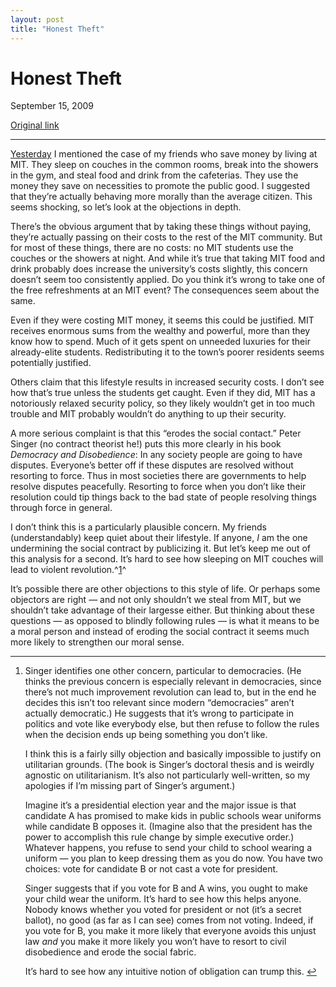 ```yaml
---
layout: post
title: "Honest Theft"
---
```

Honest Theft
============

September 15, 2009

[Original link](http://www.aaronsw.com/weblog/honesttheft)

* * * * *

[Yesterday](http://www.aaronsw.com/weblog/ethics) I mentioned the case
of my friends who save money by living at MIT. They sleep on couches in
the common rooms, break into the showers in the gym, and steal food and
drink from the cafeterias. They use the money they save on necessities
to promote the public good. I suggested that they’re actually behaving
more morally than the average citizen. This seems shocking, so let’s
look at the objections in depth.

There’s the obvious argument that by taking these things without paying,
they’re actually passing on their costs to the rest of the MIT
community. But for most of these things, there are no costs: no MIT
students use the couches or the showers at night. And while it’s true
that taking MIT food and drink probably does increase the university’s
costs slightly, this concern doesn’t seem too consistently applied. Do
you think it’s wrong to take one of the free refreshments at an MIT
event? The consequences seem about the same.

Even if they were costing MIT money, it seems this could be justified.
MIT receives enormous sums from the wealthy and powerful, more than they
know how to spend. Much of it gets spent on unneeded luxuries for their
already-elite students. Redistributing it to the town’s poorer residents
seems potentially justified.

Others claim that this lifestyle results in increased security costs. I
don’t see how that’s true unless the students get caught. Even if they
did, MIT has a notoriously relaxed security policy, so they likely
wouldn’t get in too much trouble and MIT probably wouldn’t do anything
to up their security.

A more serious complaint is that this “erodes the social contact.” Peter
Singer (no contract theorist he!) puts this more clearly in his book
*Democracy and Disobedience*: In any society people are going to have
disputes. Everyone’s better off if these disputes are resolved without
resorting to force. Thus in most societies there are governments to help
resolve disputes peacefully. Resorting to force when you don’t like
their resolution could tip things back to the bad state of people
resolving things through force in general.

I don’t think this is a particularly plausible concern. My friends
(understandably) keep quiet about their lifestyle. If anyone, *I* am the
one undermining the social contract by publicizing it. But let’s keep me
out of this analysis for a second. It’s hard to see how sleeping on MIT
couches will lead to violent revolution.^[1](#fn:d)^

It’s possible there are other objections to this style of life. Or
perhaps some objectors are right — and not only shouldn’t we steal from
MIT, but we shouldn’t take advantage of their largesse either. But
thinking about these questions — as opposed to blindly following rules —
is what it means to be a moral person and instead of eroding the social
contract it seems much more likely to strengthen our moral sense.

* * * * *

1.  Singer identifies one other concern, particular to democracies. (He
    thinks the previous concern is especially relevant in democracies,
    since there’s not much improvement revolution can lead to, but in
    the end he decides this isn’t too relevant since modern
    “democracies” aren’t actually democratic.) He suggests that it’s
    wrong to participate in politics and vote like everybody else, but
    then refuse to follow the rules when the decision ends up being
    something you don’t like.

    I think this is a fairly silly objection and basically impossible to
    justify on utilitarian grounds. (The book is Singer’s doctoral
    thesis and is weirdly agnostic on utilitarianism. It’s also not
    particularly well-written, so my apologies if I’m missing part of
    Singer’s argument.)

    Imagine it’s a presidential election year and the major issue is
    that candidate A has promised to make kids in public schools wear
    uniforms while candidate B opposes it. (Imagine also that the
    president has the power to accomplish this rule change by simple
    executive order.) Whatever happens, you refuse to send your child to
    school wearing a uniform — you plan to keep dressing them as you do
    now. You have two choices: vote for candidate B or not cast a vote
    for president.

    Singer suggests that if you vote for B and A wins, you ought to make
    your child wear the uniform. It’s hard to see how this helps anyone.
    Nobody knows whether you voted for president or not (it’s a secret
    ballot), no good (as far as I can see) comes from not voting.
    Indeed, if you vote for B, you make it more likely that everyone
    avoids this unjust law *and* you make it more likely you won’t have
    to resort to civil disobedience and erode the social fabric.

    It’s hard to see how any intuitive notion of obligation can trump
    this. [↩](#fnref:d)


